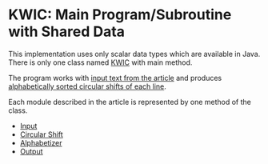 # KWIC: Main Program/Subroutine with Shared Data

This implementation uses only scalar data types which are available in Java.
There is only one class named [KWIC](https://github.com/klimesf/kwic/blob/master/01-shared-data/src/cz/cvut/fel/ass/kwic/sharedData/KWIC.java)
with main method.

The program works with [input text from the article](https://github.com/klimesf/kwic/blob/master/01-shared-data/input.txt)
and produces [alphabetically sorted circular shifts of each line](https://github.com/klimesf/kwic/blob/master/01-shared-data/output.txt).

Each module described in the article is represented by one method of the class.

- [Input](https://github.com/klimesf/kwic/blob/master/01-shared-data/src/cz/cvut/fel/ass/kwic/sharedData/KWIC.java#L40)
- [Circular Shift](https://github.com/klimesf/kwic/blob/master/01-shared-data/src/cz/cvut/fel/ass/kwic/sharedData/KWIC.java#L76)
- [Alphabetizer](https://github.com/klimesf/kwic/blob/master/01-shared-data/src/cz/cvut/fel/ass/kwic/sharedData/KWIC.java#L121)
- [Output](https://github.com/klimesf/kwic/blob/master/01-shared-data/src/cz/cvut/fel/ass/kwic/sharedData/KWIC.java#L165)
